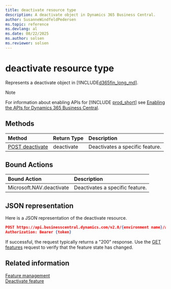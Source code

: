 ```yaml
---
title: deactivate resource type
description: A deactivate object in Dynamics 365 Business Central.
author: SusanneWindfeldPedersen
ms.topic: reference
ms.devlang: al
ms.date: 08/22/2025
ms.author: solsen
ms.reviewer: solsen
---
```


# deactivate resource type

Represents a deactivate object in [!INCLUDE[d365fin_long_md](../../includes/d365fin_long_md.md)].

> [!NOTE]
> For information about enabling APIs for [!INCLUDE [prod_short](../../includes/prod_short.md)] see [Enabling the APIs for Dynamics 365 Business Central](../../api-reference/v2.0/enabling-apis-for-dynamics-nav.md).


## Methods

| Method | Return Type|Description |
|:--------------------|:-----------|:-------------------------|
|[POST deactivate](../api/dynamics_deactivate_create.md)|deactivate| Deactivates a specific feature.|

## Bound Actions

| Bound Action | Description |
|:--------------------|:-----------|
|Microsoft.NAV.deactivate| Deactivates a specific feature.|

## JSON representation

Here is a JSON representation of the deactivate resource.


```json
POST https://api.businesscentral.dynamics.com/v2.0/{environment name}/api/microsoft/automation/v2.0/companies({companyId})/features({featureId})/Microsoft.NAV.deactivate
Authorization: Bearer {token}
```

If successful, the request typically returns a "200" response. Use the [GET features](dynamics_featuremanagement.md) request to verify that the feature state has changed.


## Related information

[Feature management](dynamics_featuremanagement.md)  
[Deactivate feature](dynamics_deactivate.md)  
